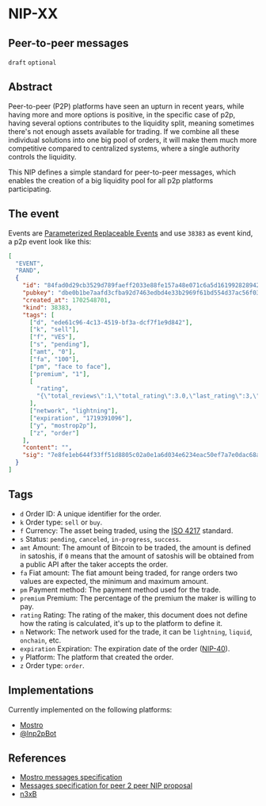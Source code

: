 # NIP-XX

## Peer-to-peer messages

`draft` `optional`

## Abstract

Peer-to-peer (P2P) platforms have seen an upturn in recent years, while having more and more options is positive, in the specific case of p2p, having several options contributes to the liquidity split, meaning sometimes there's not enough assets available for trading. If we combine all these individual solutions into one big pool of orders, it will make them much more competitive compared to centralized systems, where a single authority controls the liquidity.

This NIP defines a simple standard for peer-to-peer messages, which enables the creation of a big liquidity pool for all p2p platforms participating.

## The event

Events are [Parameterized Replaceable Events](https://github.com/nostr-protocol/nips/blob/master/01.md#kinds) and use `38383` as event kind, a p2p event look like this:

```json
[
  "EVENT",
  "RAND",
  {
    "id": "84fad0d29cb3529d789faeff2033e88fe157a48e071c6a5d1619928289420e31",
    "pubkey": "dbe0b1be7aafd3cfba92d7463edbd4e33b2969f61bd554d37ac56f032e13355a",
    "created_at": 1702548701,
    "kind": 38383,
    "tags": [
      ["d", "ede61c96-4c13-4519-bf3a-dcf7f1e9d842"],
      ["k", "sell"],
      ["f", "VES"],
      ["s", "pending"],
      ["amt", "0"],
      ["fa", "100"],
      ["pm", "face to face"],
      ["premium", "1"],
      [
        "rating",
        "{\"total_reviews\":1,\"total_rating\":3.0,\"last_rating\":3,\"max_rate\":5,\"min_rate\":1}"
      ],
      ["network", "lightning"],
      ["expiration", "1719391096"],
      ["y", "mostrop2p"],
      ["z", "order"]
    ],
    "content": "",
    "sig": "7e8fe1eb644f33ff51d8805c02a0e1a6d034e6234eac50ef7a7e0dac68a0414f7910366204fa8217086f90eddaa37ded71e61f736d1838e37c0b73f6a16c4af2"
  }
]
```

## Tags

- `d` Order ID: A unique identifier for the order.
- `k` Order type: `sell` or `buy`.
- `f` Currency: The asset being traded, using the [ISO 4217](https://en.wikipedia.org/wiki/ISO_4217) standard.
- `s` Status: `pending`, `canceled`, `in-progress`, `success`.
- `amt` Amount: The amount of Bitcoin to be traded, the amount is defined in satoshis, if `0` means that the amount of satoshis will be obtained from a public API after the taker accepts the order.
- `fa` Fiat amount: The fiat amount being traded, for range orders two values are expected, the minimum and maximum amount.
- `pm` Payment method: The payment method used for the trade.
- `premium` Premium: The percentage of the premium the maker is willing to pay.
- `rating` Rating: The rating of the maker, this document does not define how the rating is calculated, it's up to the platform to define it.
- `n` Network: The network used for the trade, it can be `lightning`, `liquid`, `onchain`, etc.
- `expiration` Expiration: The expiration date of the order ([NIP-40](https://github.com/nostr-protocol/nips/blob/master/40.md)).
- `y` Platform: The platform that created the order.
- `z` Order type: `order`.

## Implementations

Currently implemented on the following platforms:

- [Mostro](https://github.com/MostroP2P/mostro)
- [@lnp2pBot](https://github.com/lnp2pBot/bot)

## References

- [Mostro messages specification](https://mostro.network/messages/)
- [Messages specification for peer 2 peer NIP proposal](https://github.com/nostr-protocol/nips/blob/8250274a22f4882f621510df0054fd6167c10c9e/31001.md)
- [n3xB](https://github.com/nobu-maeda/n3xb)
